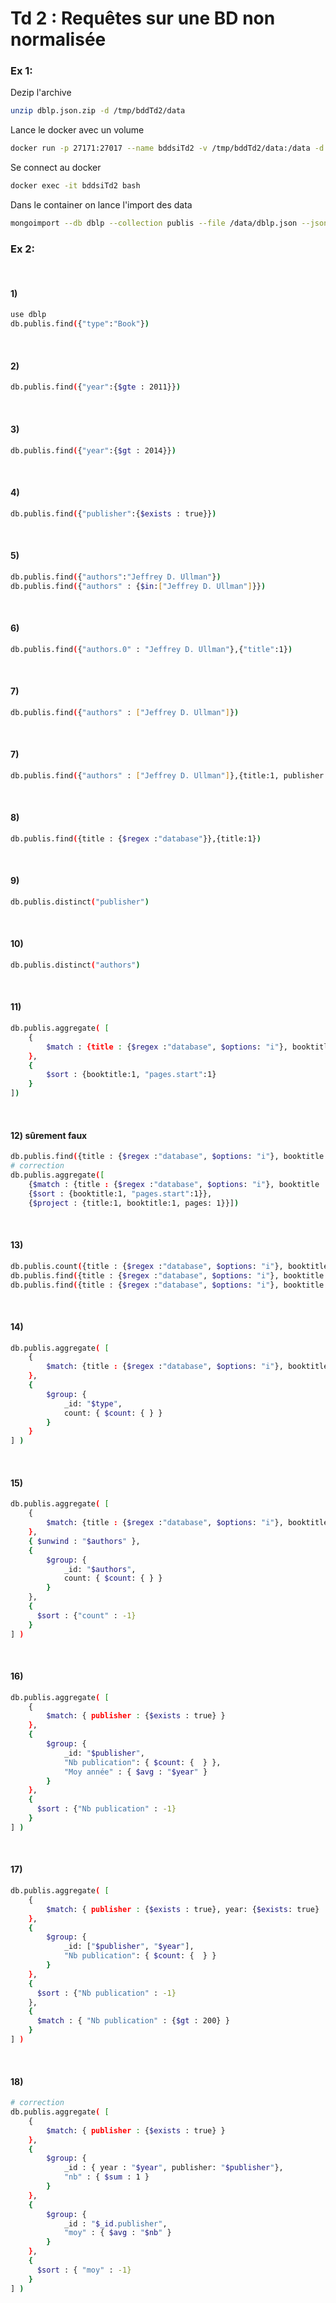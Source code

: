 # Td 2  : Requêtes sur une BD non normalisée


### Ex 1:

Dezip l'archive
```bash
unzip dblp.json.zip -d /tmp/bddTd2/data
```

Lance le docker avec un volume
```bash
docker run -p 27171:27017 --name bddsiTd2 -v /tmp/bddTd2/data:/data -d mongo
```

Se connect au docker
```bash
docker exec -it bddsiTd2 bash
```

Dans le container on lance l'import des data
```bash
mongoimport --db dblp --collection publis --file /data/dblp.json --jsonArray
```



### Ex 2:

&nbsp;
#### 1)
```bash
use dblp
db.publis.find({"type":"Book"})
```

&nbsp;
#### 2)
```bash
db.publis.find({"year":{$gte : 2011}})
```

&nbsp;
#### 3)
```bash
db.publis.find({"year":{$gt : 2014}})
```

&nbsp;
#### 4)
```bash
db.publis.find({"publisher":{$exists : true}})
```

&nbsp;
#### 5)
```bash
db.publis.find({"authors":"Jeffrey D. Ullman"})
db.publis.find({"authors" : {$in:["Jeffrey D. Ullman"]}})
```

&nbsp;
#### 6)
```bash
db.publis.find({"authors.0" : "Jeffrey D. Ullman"},{"title":1})
```

&nbsp;
#### 7)
```bash
db.publis.find({"authors" : ["Jeffrey D. Ullman"]})
```

&nbsp;
#### 7)
```bash
db.publis.find({"authors" : ["Jeffrey D. Ullman"]},{title:1, publisher:1})
```

&nbsp;
#### 8)
```bash
db.publis.find({title : {$regex :"database"}},{title:1})
```

&nbsp;
#### 9)
```bash
db.publis.distinct("publisher")
```

&nbsp;
#### 10)
```bash
db.publis.distinct("authors")
```

&nbsp;
#### 11)
```bash
db.publis.aggregate( [
    {
        $match : {title : {$regex :"database", $options: "i"}, booktitle : {$exists : true}, "pages.start" : {$exists : true}}
    }, 
    {
        $sort : {booktitle:1, "pages.start":1}
    }
])
```

&nbsp;
#### 12) sûrement faux
```bash
db.publis.find({title : {$regex :"database", $options: "i"}, booktitle : {$exists : true}, "pages.start" : {$exists : true}},{title:1, booktitle:1, pages:1})
# correction
db.publis.aggregate([
    {$match : {title : {$regex :"database", $options: "i"}, booktitle : {$exists : true}, "pages.start" : {$exists : true}}}, 
    {$sort : {booktitle:1, "pages.start":1}},
    {$project : {title:1, booktitle:1, pages: 1}}])
```

&nbsp;
#### 13)
```bash
db.publis.count({title : {$regex :"database", $options: "i"}, booktitle : {$exists : true}, "pages.start" : {$exists : true}})
db.publis.find({title : {$regex :"database", $options: "i"}, booktitle : {$exists : true}, "pages.start" : {$exists : true}}).count()
db.publis.find({title : {$regex :"database", $options: "i"}, booktitle : {$exists : true}, "pages.start" : {$exists : true}}).length()
```

&nbsp;
#### 14)
```bash
db.publis.aggregate( [
    {
        $match: {title : {$regex :"database", $options: "i"}, booktitle : {$exists : true}, "pages.start" : {$exists : true}}
    },
    {
        $group: {
            _id: "$type",
            count: { $count: { } }
        }
    }
] )
```

&nbsp;
#### 15)
```bash
db.publis.aggregate( [
    {
        $match: {title : {$regex :"database", $options: "i"}, booktitle : {$exists : true}, "pages.start" : {$exists : true}}
    },
    { $unwind : "$authors" },
    {
        $group: {
            _id: "$authors",
            count: { $count: { } }
        }
    },
    {
      $sort : {"count" : -1}
    }
] )
```


&nbsp;
#### 16)
```bash
db.publis.aggregate( [
    {
        $match: { publisher : {$exists : true} }
    },
    {
        $group: {
            _id: "$publisher",
            "Nb publication": { $count: {  } },
            "Moy année" : { $avg : "$year" }
        }
    },
    {
      $sort : {"Nb publication" : -1}
    }
] ) 
```


&nbsp;
#### 17)
```bash
db.publis.aggregate( [
    {
        $match: { publisher : {$exists : true}, year: {$exists: true}  }
    },
    {
        $group: {
            _id: ["$publisher", "$year"],
            "Nb publication": { $count: {  } }
        }
    },
    {
      $sort : {"Nb publication" : -1}
    }, 
    {
      $match : { "Nb publication" : {$gt : 200} }
    }
] ) 
```


&nbsp;
#### 18)
```bash
# correction
db.publis.aggregate( [
    {
        $match: { publisher : {$exists : true} }
    },
    {
        $group: {
            _id : { year : "$year", publisher: "$publisher"},
            "nb" : { $sum : 1 }
        }
    },
    {
        $group: {
            _id : "$_id.publisher",
            "moy" : { $avg : "$nb" }
        }
    },
    {
      $sort : { "moy" : -1}
    }
] ) 
```